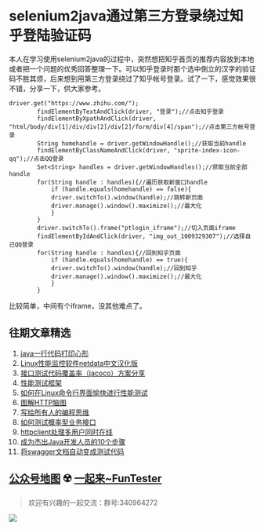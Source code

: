 # selenium2java通过第三方登录绕过知乎登陆验证码

本人在学习使用selenium2java的过程中，突然想把知乎首页的推荐内容放到本地或者把一个问题的优秀回答整理一下。可以知乎登录时那个选中倒立的汉字的验证码不胜其烦，后来想到用第三方登录绕过了知乎帐号登录。试了一下，感觉效果很不错，分享一下，供大家参考。


```
driver.get("https://www.zhihu.com/");
		findElementByTextAndClick(driver, "登录");//点击知乎登录
		findElementByXpathAndClick(driver, "html/body/div[1]/div/div[2]/div[2]/form/div[4]/span");//点击第三方帐号登录
		String homehandle = driver.getWindowHandle();//获取当前handle
		findElementByClassNameAndClick(driver, "sprite-index-icon-qq");//点击QQ登录
		Set<String> handles = driver.getWindowHandles();//获取当前全部handle
		for(String handle : handles){//遍历获取新窗口handle
			if (handle.equals(homehandle) == false){
			driver.switchTo().window(handle);//跳转新页面
			driver.manage().window().maximize();//最大化
			}
		}
		driver.switchTo().frame("ptlogin_iframe");//切入页面iframe
		findElementByIdAndClick(driver, "img_out_1009329307");//选择自己QQ登录
		for(String handle : handles){//回到知乎页面
			if (handle.equals(homehandle) == true){
			driver.switchTo().window(handle);//回到知乎
			driver.manage().window().maximize();//最大化
			}
		}
```

比较简单，中间有个iframe，没其他难点了。


## 往期文章精选

1. [java一行代码打印心形](https://mp.weixin.qq.com/s/QPSryoSbViVURpSa9QXtpg)
2. [Linux性能监控软件netdata中文汉化版](https://mp.weixin.qq.com/s/fdXtK-5WwKnxjLZdyg6-nA)
3. [接口测试代码覆盖率（jacoco）方案分享](https://mp.weixin.qq.com/s/D73Sq6NLjeRKN8aCpGLOjQ)
4. [性能测试框架](https://mp.weixin.qq.com/s/3_09j7-5ex35u30HQRyWug)
5. [如何在Linux命令行界面愉快进行性能测试](https://mp.weixin.qq.com/s/fwGqBe1SpA2V0lPfAOd04Q)
6. [图解HTTP脑图](https://mp.weixin.qq.com/s/100Vm8FVEuXs0x6rDGTipw)
7. [写给所有人的编程思维](https://mp.weixin.qq.com/s/Oj33UCnYfbUgzsBzEm2GPQ)
8. [如何测试概率型业务接口](https://mp.weixin.qq.com/s/kUVffhjae3eYivrGqo6ZMg)
9. [httpclient处理多用户同时在线](https://mp.weixin.qq.com/s/Nuc30Fwy6-Qyr-Pc65t1_g)
10. [成为杰出Java开发人员的10个步骤](https://mp.weixin.qq.com/s/UCNOTSzzvTXwiUX6xpVlyA)
11. [将swagger文档自动变成测试代码](https://mp.weixin.qq.com/s/SY8mVenj0zMe5b47GS9VSQ)

## [公众号地图](https://mp.weixin.qq.com/s/CJJ2g-RqzfBsbCCYKKp5pQ) ☢️ [一起来~FunTester](http://mp.weixin.qq.com/s?__biz=MzU4MTE2NDEyMQ==&mid=2247483866&idx=3&sn=2ef9d9bdcc49b5e52fcb3b6f35396a5e&chksm=fd4a8cecca3d05fafee68d4a9f9024ffc950cb66809d28f0ec3f8ee1ce280349f27d5352314c&scene=21#wechat_redirect)


> 欢迎有兴趣的一起交流：群号:340964272

![](/blog/pic/201712120951590031.png)

<script src="/blog/js/bubbly.js"></script>
<script src="/blog/js/article.js"></script>